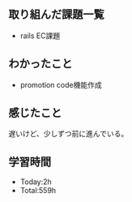 ## 取り組んだ課題一覧
- rails EC課題 　
## わかったこと
- promotion code機能作成
## 感じたこと
遅いけど、少しずつ前に進んでいる。
## 学習時間
- Today:2h
- Total:559h
